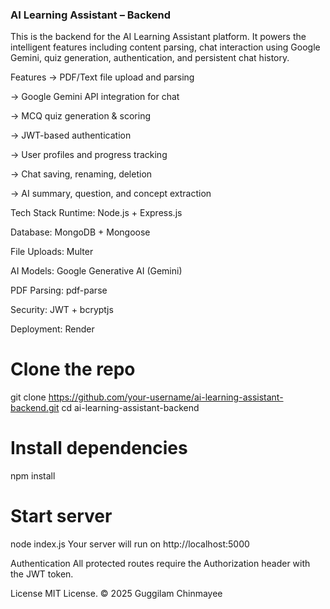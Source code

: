 ### AI Learning Assistant – Backend
This is the backend for the AI Learning Assistant platform. It powers the intelligent features including content parsing, chat interaction using Google Gemini, quiz generation, authentication, and persistent chat history.

Features
-> PDF/Text file upload and parsing

-> Google Gemini API integration for chat

-> MCQ quiz generation & scoring

-> JWT-based authentication

-> User profiles and progress tracking

-> Chat saving, renaming, deletion

-> AI summary, question, and concept extraction

Tech Stack
Runtime: Node.js + Express.js

Database: MongoDB + Mongoose

File Uploads: Multer

AI Models: Google Generative AI (Gemini)

PDF Parsing: pdf-parse

Security: JWT + bcryptjs

Deployment: Render

# Clone the repo
git clone https://github.com/your-username/ai-learning-assistant-backend.git
cd ai-learning-assistant-backend

# Install dependencies
npm install

# Start server
node index.js
Your server will run on http://localhost:5000

Authentication
All protected routes require the Authorization header with the JWT token.

License
MIT License. © 2025 Guggilam Chinmayee
